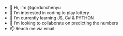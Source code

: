 - 👋 Hi, I’m @gordonchenyu
- 👀 I’m interested in coding to play lottery
- 🌱 I’m currently learning JS, C# & PYTHON
- 💞️ I’m looking to collaborate on predicting the numbers
- 📫 Reach me via email

<!---
gordonchenyu/gordonchenyu is a ✨ special ✨ repository because its `README.md` (this file) appears on your GitHub profile.
You can click the Preview link to take a look at your changes.
--->
